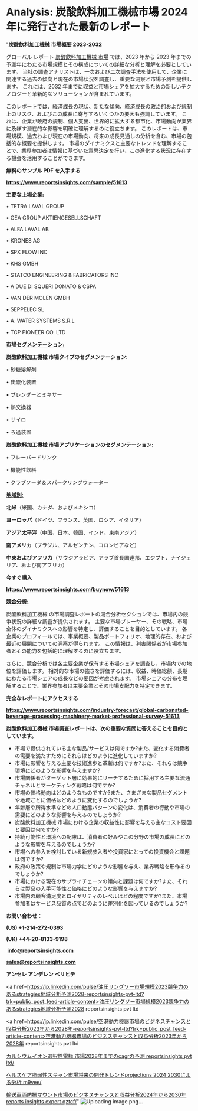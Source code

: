 # Analysis: 炭酸飲料加工機械市場 2024 年に発行された最新のレポート

"<strong>炭酸飲料加工機械 市場概要 2023-2032</strong>

グローバル レポート <a href=https://www.reportsinsights.com/sample/51613>炭酸飲料加工機械 市場</a> では、2023 年から 2023 年までの予測年にわたる市場規模とその構成についての詳細な分析と理解を必要としています。 当社の調査アナリストは、一次および二次調査手法を使用して、企業に関連する過去の傾向と現在の市場状況を調査し、重要な洞察と市場予測を提供します。 これには、2032 年までに収益と市場シェアを拡大​​するための新しいテクノロジーと革新的なソリューションが含まれています。

このレポートでは、経済成長の現状、新たな傾向、経済成長の政治的および規制上のリスク、およびこの成長に寄与するいくつかの要因も強調しています。 これは、企業が政府の規制、個人支出、世界的に拡大する都市化、市場動向が業界に及ぼす潜在的な影響を明確に理解するのに役立ちます。 このレポートは、市場規模、過去および現在の市場動向、将来の成長見通しの分析を含む、市場の包括的な概要を提供します。 市場のダイナミクスと主要なトレンドを理解することで、業界参加者は情報に基づいた意思決定を行い、この進化する状況に存在する機会を活用することができます。

<strong><b>無料のサンプル PDF を入手する</b></strong>

<a href=https://www.reportsinsights.com/sample/51613><strong><u>https://www.reportsinsights.com/sample/51613</u></strong></a>

<strong>主要な上場企業:</strong>

• TETRA LAVAL GROUP

• GEA GROUP AKTIENGESELLSCHAFT

• ALFA LAVAL AB

• KRONES AG

• SPX FLOW INC

• KHS GMBH

• STATCO ENGINEERING & FABRICATORS INC

• A DUE DI SQUERI DONATO & CSPA

• VAN DER MOLEN GMBH

• SEPPELEC SL

• A. WATER SYSTEMS S.R.L

• TCP PIONEER CO. LTD

<strong><u>市場セグメンテーション</u></strong><strong><u>:</u></strong>

<strong>炭酸飲料加工機械 市場タイプのセグメンテーション:</strong>

• 砂糖溶解剤

• 炭酸化装置

• ブレンダーとミキサー

• 熱交換器

• サイロ

• ろ過装置

<strong>炭酸飲料加工機械 市場アプリケーションのセグメンテーション:</strong>

• フレーバードリンク

• 機能性飲料

• クラブソーダ＆スパークリングウォーター

<strong><u>地域別</u></strong><strong><u>:</u></strong>

<strong>北米</strong>（米国、カナダ、およびメキシコ）

<strong>ヨーロッパ</strong>（ドイツ、フランス、英国、ロシア、イタリア）

<strong>アジア太平洋</strong>（中国、日本、韓国、インド、東南アジア）

<strong>南アメリカ</strong>（ブラジル、アルゼンチン、コロンビアなど）

<strong>中東およびアフリカ</strong>（サウジアラビア、アラブ首長国連邦、エジプト、ナイジェリア、および南アフリカ）

<strong>今すぐ購入</strong>

<a href=https://www.reportsinsights.com/buynow/51613><strong><u>https://www.reportsinsights.com/buynow/51613</u></strong></a>

<strong><u>競合分析:</u></strong>

炭酸飲料加工機械 の市場調査レポートの競合分析セクションでは、市場内の競争状況の詳細な調査が提供されます。 主要な市場プレーヤー、その戦略、市場全体のダイナミクスへの影響を特定し、評価することを目的としています。 各企業のプロフィールでは、事業概要、製品ポートフォリオ、地理的存在、および最近の展開についての洞察が得られます。 この情報は、利害関係者が市場参加者とその能力を包括的に理解するのに役立ちます。

さらに、競合分析では各主要企業が保有する市場シェアを調査し、市場内での地位を評価します。 相対的な市場の強さを評価するには、収益、時価総額、長期にわたる市場シェアの成長などの要因が考慮されます。 市場シェアの分布を理解することで、業界参加者は主要企業とその市場支配力を特定できます。

<strong>完全なレポートにアクセスする</strong>

<a href=https://www.reportsinsights.com/industry-forecast/global-carbonated-beverage-processing-machinery-market-professional-survey-51613><strong><u><b>https://www.reportsinsights.com/industry-forecast/global-carbonated-beverage-processing-machinery-market-professional-survey-51613</b></u></strong></a>

<strong><b>炭酸飲料加工機械 市場調査レポートは、次の重要な質問に答えることを目的としています。</b></strong>
<ul>
  <li>市場で提供されている主な製品/サービスは何ですか?また、変化する消費者の需要を満たすためにそれらはどのように進化していますか?</li>
  <li>市場に影響を与える主要な技術進歩と革新は何ですか?また、それらは競争環境にどのような影響を与えますか?</li>
  <li>市場関係者がターゲット層に効果的にリーチするために採用する主要な流通チャネルとマーケティング戦略は何ですか?</li>
  <li>市場の価格動向はどのようなものですか?また、さまざまな製品セグメントや地域ごとに価格はどのように変化するのでしょうか?</li>
  <li>年齢層や所得水準などの人口動態パターンの変化は、消費者の行動や市場の需要にどのような影響を与えるのでしょうか?</li>
  <li>炭酸飲料加工機械 市場における企業の収益性に影響を与える主なコスト要因と要因は何ですか?</li>
  <li>持続可能性と環境への配慮は、消費者の好みやこの分野の市場の成長にどのような影響を与えるのでしょうか?</li>
  <li>市場への参入を検討している新規参入者や投資家にとっての投資機会と課題は何ですか?</li>
  <li>政府の政策や規制は市場力学にどのような影響を与え、業界戦略を形作るのでしょうか?</li>
  <li>市場における現在のサプライチェーンの傾向と課題は何ですか?また、それらは製品の入手可能性と価格にどのような影響を与えますか?</li>
  <li>市場内の顧客満足度とロイヤリティのレベルはどの程度ですか?また、市場参加者はサービス品質の点でどのように差別化を図っているのでしょうか?</li>
</ul>
<strong>お問い合わせ：</strong>

<strong>(US) +1-214-272-0393</strong>

<strong>(UK) +44-20-8133-9198</strong>

<strong> </strong><a href=info@reportsinsights.com><strong><u>info@reportsinsights.com</u></strong></a>

<a href=sales@reportsinsights.com><strong><u>sales@reportsinsights.com</u></strong></a>

<strong>アンセレ アンデレン ベリヒテ</strong>

<a href=https://jp.linkedin.com/pulse/油圧リングソー市場規模2023競争力のあるstrategies地域分析予測2028-reportsinsights-pvt-ltd?trk=public_post_feed-article-content>油圧リングソー市場規模2023競争力のあるstrategies地域分析予測2028 reportsinsights pvt ltd</a>

<a href=https://jp.linkedin.com/pulse/空港動力機器市場のビジネスチャンスと収益分析2023年から2028年-reportsinsights-pvt-ltd?trk=public_post_feed-article-content>空港動力機器市場のビジネスチャンスと収益分析2023年から2028年 reportsinsights pvt ltd</a>

<a href=https://www.linkedin.com/pulse/カルシウムイオン選択性電極-市場2028年までのcagrの予測-reportsinsights-pvt-ltd/>カルシウムイオン選択性電極 市場2028年までのcagrの予測 reportsinsights pvt ltd/</a>

<a href=https://www.linkedin.com/pulse/ヘルスケア脆弱性スキャン市場将来の開発トレンドprojections-2024-2030による分析-m9vee/>ヘルスケア脆弱性スキャン市場将来の開発トレンドprojections 2024 2030による分析 m9vee/</a>

<a href=https://www.linkedin.com/pulse/輸送車両防振マウント市場のビジネスチャンスと収益分析2024年から2030年-reports-insights-expert-qztcf/>輸送車両防振マウント市場のビジネスチャンスと収益分析2024年から2030年 reports insights expert qztcf/</a>"
![Uploading image.png…]()
